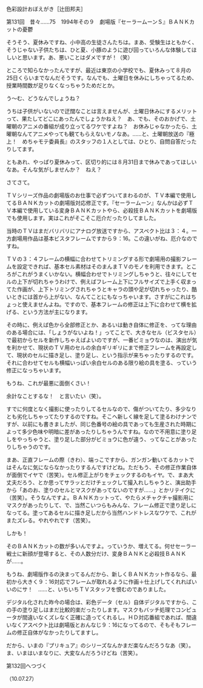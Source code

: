 <!-- source: http://web.archive.org/web/20250215190716/http://www.style.fm/as/05_column/tsujita/tsujita131.shtml -->

色彩設計おぼえがき［辻田邦夫］

第131回　昔々……75　1994年その９　劇場版『セーラームーンＳ』ＢＡＮＫカットの憂鬱

そうそう、夏休みですね、小中高の生徒さんたちは。まあ、受験生はともかく、そうじゃない子供たちは、ひと夏、小豚のように遊び回っていろんな体験してほしいと思います。あ、悪いことはダメですが！（笑）

ところで知らなかったんですが、最近は東京の小学校でも、夏休みって８月の25日くらいまでなんだそうです。なんでも、土曜日を休みにしちゃってるため、授業時間数が足りなくなっちゃうためだとか。

う〜む、どうなんでしょうね？

うちは子供がいないので迂闊なことは言えませんが、土曜日休みにするメリットって、果たしてどこにあったんでしょうかねえ？　あ、でも、そのおかげで、土曜朝のアニメの番組が成り立ってるワケですよね？　お休みじゃなかったら、土曜朝なんてアニメやっても観てもらえないモノなあ。……と、土曜朝放送の『極上！　めちゃモテ委員長』のスタッフの１人としては、ひとり、自問自答だったりしてます。

ともあれ、やっぱり夏休みって、区切り的には８月31日まで休みであってほしいなあ。そんな気がしませんか？　ねえ？

さてさて。

ＴＶシリーズ作品の劇場版のお仕事で必ずついてまわるのが、ＴＶ本編で使用してるＢＡＮＫカットの劇場版対応修正です。『セーラームーン』なんかは必ずＴＶ本編で使用している変身ＢＡＮＫカットやら、必殺技ＢＡＮＫカットを劇場版でも使用します。実はこれがそこそこ厄介だったりしてました。

当時のＴＶはまだバリバリにアナログ放送ですから、アスペクト比は３：４。一方劇場用作品は基本ビスタフレームですから９：16。この違いがね、厄介なのですね。

ＴＶの３：４フレームの横幅に合わせてトリミングする形で劇場用の撮影フレームを設定できれば、基本セル素材はそのまんまＴＶのモノを利用できます。ところがこれがうまくいかない。横幅合わせでトリミングしちゃうと、往々にしてセルの上下が切れちゃうわけで、例えばフレーム上下にフルサイズで上手く収まってた作画が、上下トリミングされちゃうとキャラの頭や足が切れちゃったり、酷いときには首から上がない、なんてことにもなっちゃいます。さすがにこれはちょっと使えませんよね。ですので、基本フレームの修正は上下に合わせて横を拡げる、という方法が主になります。

その時に、例えば色から全部修正とか、あるいは動き自体に修正を、ってな理由のある場合には、「しょうがないよね！」ってことで、大きなセル（ビスタセル）で最初からセルを新作しちゃえばよいのですが、一番ビミョウなのは、演出が気を利かせて、現状のＴＶ用のセルの余白ギリギリにまで修正フレームを再設定して、現状のセルに描き足し、塗り足し、という指示が来ちゃったりするのです。それに合わせてセルも横幅いっぱい余白セルのある限り絵の具を塗る、っていう修正になっちゃいます。

もうね、これが最悪に面倒くさい！

余計なことするな！　と言いたい（笑）。

すでに何度となく撮影に使ったりしてるセルなので、傷がついてたり、多少なりとも劣化しちゃってたりするのですね。そこへ新しく線を足して塗るわけナンですが、以前にも書きましたが、同じ色番号の絵の具であっても生産された時期によって多少色味や明暗に差があったりしちゃうんですね。なので不用意に塗り足しをやっちゃうと、塗り足した部分がビミョウに色が違う、ってなことがあったりしちゃうのです。

まあ、正直フレームの際（きわ）、端っこですから、ガンガン動いてるカットではそんなに気にならなかったりするんですけどね。ただもう、その修正作業自体が面倒でイヤで（苦笑）。セル修正上がりをチェックするのもイヤ。で、まあ大丈夫だろう、とか思ってサラッとだけチェックして撮入れしちゃうと、演出助手から「あのお、塗りのセルとマスクがあってないのですが……」とかリテイクに（苦笑）。そうなんですよ。ＢＡＮＫカットって、やたらメチャクチャ撮影用にマスクがあったりして、で、当然こいつらもみんな、フレーム修正で塗り足しになってる。塗ってあるセルに描き足しだから当然ハンドトレスなワケで、これがまたズレる。やれやれです（苦笑）。

しかも！

そのＢＡＮＫカットの数が多いんですよ。っていうか、増えてる。何せセーラー戦士に新顔が登場すると、その人数分だけ、変身ＢＡＮＫと必殺技ＢＡＮＫが……。

もうね、劇場版作るの決まってるんだから、新しくＢＡＮＫカット作るなら、最初から大きく９：16対応でフレームが取れるように作画＋仕上げしてくれればいいのにサ！　……と、いちいちＴＶスタッフを恨むのでありました。

デジタル化された昨今の場合は、彩色データ（セル）自体デジタルですから、この手の塗り足しはまだ比較的楽だったりします。マスクもバッチ処理でコンピュータが間違いなくズレなく正確に造ってくれるし。ＨＤ対応番組であれば、間違いなくアスペクト比は劇場版とおんなじ９：16になってるので、そもそもフレームの修正自体がなかったりしてますし。

だから、いまの『プリキュア』のシリーズなんかまだ楽なんだろうなあ（笑）。ま、いまはいまなりに、大変なんだろうけどね（苦笑）。

第132回へつづく

（10.07.27）
